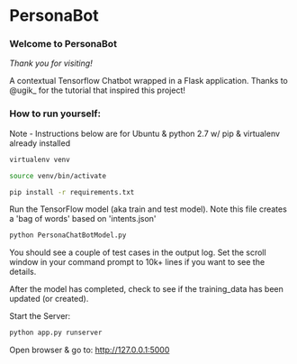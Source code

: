 # PersonaBot
### Welcome to PersonaBot
*Thank you for visiting!*

A contextual Tensorflow Chatbot wrapped in a Flask application. Thanks to @ugik_ for the tutorial that inspired this project!



### How to run yourself: 

Note - Instructions below are for Ubuntu & python 2.7 w/ pip & virtualenv already installed
 
```bash
virtualenv venv

source venv/bin/activate

pip install -r requirements.txt
```

Run the TensorFlow model (aka train and test model). Note this file creates a 'bag of words' based on 'intents.json'
```bash
python PersonaChatBotModel.py
```
You should see a couple of test cases in the output log. Set the scroll window in your command prompt to 10k+ lines if you want to see the details. 

After the model has completed, check to see if the training_data has been updated (or created). 

Start the Server:
```bash
python app.py runserver
```
Open browser & go to: http://127.0.0.1:5000


